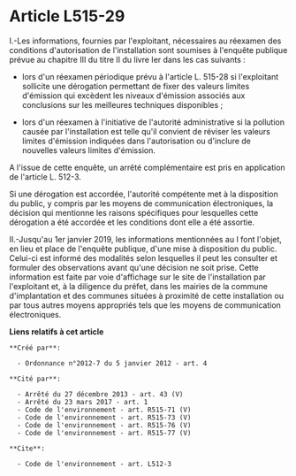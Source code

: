 # Article L515-29

I.-Les informations, fournies par l'exploitant, nécessaires au réexamen des conditions d'autorisation de l'installation sont
soumises à l'enquête publique prévue au chapitre III du titre II du livre Ier dans les cas suivants :

- lors d'un réexamen périodique prévu à l'article L. 515-28 si l'exploitant sollicite une dérogation permettant de fixer des
valeurs limites d'émission qui excèdent les niveaux d'émission associés aux conclusions sur les meilleures techniques
disponibles ;

- lors d'un réexamen à l'initiative de l'autorité administrative si la pollution causée par l'installation est telle qu'il
convient de réviser les valeurs limites d'émission indiquées dans l'autorisation ou d'inclure de nouvelles valeurs limites
d'émission. 

A l'issue de cette enquête, un arrêté complémentaire est pris en application de l'article L. 512-3. 

Si une dérogation est accordée, l'autorité compétente met à la disposition du public, y compris par les moyens de
communication électroniques, la décision qui mentionne les raisons spécifiques pour lesquelles cette dérogation a été
accordée et les conditions dont elle a été assortie. 

II.-Jusqu'au 1er janvier 2019, les informations mentionnées au I font l'objet, en lieu et place de l'enquête publique, d'une
mise à disposition du public. Celui-ci est informé des modalités selon lesquelles il peut les consulter et formuler des
observations avant qu'une décision ne soit prise. Cette information est faite par voie d'affichage sur le site de
l'installation par l'exploitant et, à la diligence du préfet, dans les mairies de la commune d'implantation et des communes
situées à proximité de cette installation ou par tous autres moyens appropriés tels que les moyens de communication
électroniques.

**Liens relatifs à cet article**

	**Créé par**:

	  - Ordonnance n°2012-7 du 5 janvier 2012 - art. 4

	**Cité par**:

	  - Arrêté du 27 décembre 2013 - art. 43 (V)
	  - Arrêté du 23 mars 2017 - art. 1
	  - Code de l'environnement - art. R515-71 (V)
	  - Code de l'environnement - art. R515-73 (V)
	  - Code de l'environnement - art. R515-76 (V)
	  - Code de l'environnement - art. R515-77 (V)

	**Cite**:

	  - Code de l'environnement - art. L512-3
